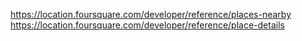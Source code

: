 https://location.foursquare.com/developer/reference/places-nearby
https://location.foursquare.com/developer/reference/place-details